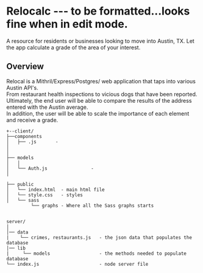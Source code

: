 # Relocalc   --- to be formatted...looks fine when in edit mode.

A resource for residents or businesses looking to move into Austin, TX. 
Let the app calculate a grade of the area of your interest.

## Overview

Relocal is a Mithril/Express/Postgres/  web application that taps into various Austin API's.  
From restaurant health inspections to vicious dogs that have been reported.   
Ultimately, the end user will be able to compare the results of the address entered with the Austin average.  
In addition, the user will be able to scale the importance of each element and receive a grade.  
```
+--client/
├──components
│   ├── .js       - 
│   
│
├── models
│   │
│   └── Auth.js                - 
│

├── public
│   └── index.html  - main html file
│   └── style.css   - styles
│   └── sass
         └── graphs - Where all the Sass graphs starts

    
server/                         
│                          
│── data
|    └── crimes, restaurants.js   - the json data that populates the database
│── lib
|     └── models                  - the methods needed to populate database
└── index.js                      - node server file
```

